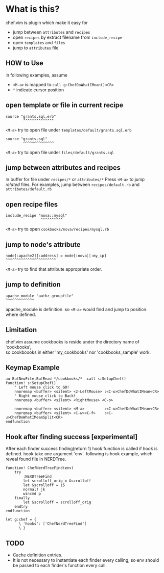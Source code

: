 What is this?
==================================
chef.vim is plugin which make it easy for

  * jump between `attributes` and `recipes`
  * open `recipes` by extract filename from `include_recipe`
  * open `templates` and `files`
  * jump to `attributes` file

HOW to Use
-----------------------------------------------------------------
in following examples, assume

* `<M-a>` is mapped to `call g:ChefDoWhatIMean()<CR>`
* `^` indicate cursor position

## open template or file in current recipe

    source "grants.sql.erb"
            ^^^^^^^^^^^^^^
`<M-a>` try to open file under `templates/default/grants.sql.erb`

    source "grants.sql"
            ^^^^^^^^^^^^^^
`<M-a>` try to open file under `files/default/grants.sql`

## jump between attributes and recipes
In buffer for file under `recipes/*` or `attributes/*`
Press `<M-a>` to jump *related* files.
For examples, jump between `recipes/default.rb` and `attributes/default.rb`

## open recipe files

    include_recipe "nova::mysql"
                    ^^^^^^^^^^
`<M-a>` try to open `cookbooks/nova/recipes/mysql.rb`

## jump to node's attribute

    node[:apache2][:address] = node[:nova][:my_ip]
    ^^^^^^^^^^^^^^^^^^^^^^^

`<M-a>` try to find that attribute appropriate order.

## jump to definition

    apache_module "authz_groupfile"
    ^^^^^^^^^^^^^

apache_module is definition. so `<M-a>` would find and jump to position where defined.

Limitation
-----------------------------------------------------------------
chef.vim assume cookbooks is reside under the directory name of 'cookbooks',  
so cookboooks in either 'my_cookbooks' nor 'cookbooks_sample' work.


Keymap Example
-----------------------------------------------------------------

    au BufNewFile,BufRead */cookbooks/*  call s:SetupChef()
    function! s:SetupChef()
        " Left mouse click to GO!
        nnoremap <buffer> <silent> <2-LeftMouse> :<C-u>ChefDoWhatIMean<CR>
        " Right mouse click to Back!
        nnoremap <buffer> <silent> <RightMouse> <C-o>

        nnoremap <buffer> <silent> <M-a>         :<C-u>ChefDoWhatIMean<CR>
        nnoremap <buffer> <silent> <C-w><C-f>    :<C-u>ChefDoWhatIMeanSplit<CR>
    endfunction

Hook after finding success [experimental]
-----------------------------------------------------------------
After each finder success finding(return 1)
hook function is called if hook is defined.
hook take one argument 'env'.
following is hook example, which reveal found file in NERDTree.

    function! ChefNerdTreeFind(env)
        try
            :NERDTreeFind
            let scrolloff_orig = &scrolloff
            let &scrolloff = 15
            normal! jk
            wincmd p
        finally
            let &scrolloff = scrolloff_orig
        endtry
    endfunction

    let g:chef = {
          \ 'hooks': ['ChefNerdTreeFind']
          \ }

TODO
-----------------------------------------------------------------
* Cache definition entries.
* It is not necessary to instantiate each finder every calling, so env should be passed to each finder's function every call.
